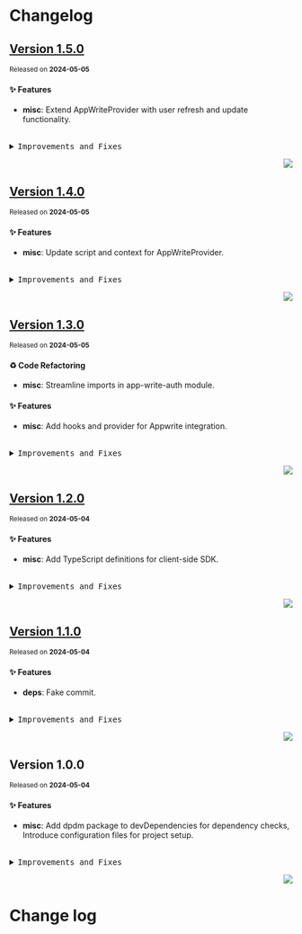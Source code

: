 <a name="readme-top"></a>

# Changelog

## [Version 1.5.0](https://github.com/arietta-studio/appwrite-sdk-ts/compare/v1.4.0...v1.5.0)

<sup>Released on **2024-05-05**</sup>

#### ✨ Features

- **misc**: Extend AppWriteProvider with user refresh and update functionality.

<br/>

<details>
<summary><kbd>Improvements and Fixes</kbd></summary>

#### What's improved

- **misc**: Extend AppWriteProvider with user refresh and update functionality ([d2dbf62](https://github.com/arietta-studio/appwrite-sdk-ts/commit/d2dbf62))

</details>

<div align="right">

[![](https://img.shields.io/badge/-BACK_TO_TOP-151515?style=flat-square)](#readme-top)

</div>

## [Version 1.4.0](https://github.com/arietta-studio/appwrite-sdk-ts/compare/v1.3.0...v1.4.0)

<sup>Released on **2024-05-05**</sup>

#### ✨ Features

- **misc**: Update script and context for AppWriteProvider.

<br/>

<details>
<summary><kbd>Improvements and Fixes</kbd></summary>

#### What's improved

- **misc**: Update script and context for AppWriteProvider ([a448955](https://github.com/arietta-studio/appwrite-sdk-ts/commit/a448955))

</details>

<div align="right">

[![](https://img.shields.io/badge/-BACK_TO_TOP-151515?style=flat-square)](#readme-top)

</div>

## [Version 1.3.0](https://github.com/arietta-studio/appwrite-sdk-ts/compare/v1.2.0...v1.3.0)

<sup>Released on **2024-05-05**</sup>

#### ♻ Code Refactoring

- **misc**: Streamline imports in app-write-auth module.

#### ✨ Features

- **misc**: Add hooks and provider for Appwrite integration.

<br/>

<details>
<summary><kbd>Improvements and Fixes</kbd></summary>

#### Code refactoring

- **misc**: Streamline imports in app-write-auth module ([1b6027c](https://github.com/arietta-studio/appwrite-sdk-ts/commit/1b6027c))

#### What's improved

- **misc**: Add hooks and provider for Appwrite integration ([e511fcc](https://github.com/arietta-studio/appwrite-sdk-ts/commit/e511fcc))

</details>

<div align="right">

[![](https://img.shields.io/badge/-BACK_TO_TOP-151515?style=flat-square)](#readme-top)

</div>

## [Version 1.2.0](https://github.com/arietta-studio/appwrite-sdk-ts/compare/v1.1.0...v1.2.0)

<sup>Released on **2024-05-04**</sup>

#### ✨ Features

- **misc**: Add TypeScript definitions for client-side SDK.

<br/>

<details>
<summary><kbd>Improvements and Fixes</kbd></summary>

#### What's improved

- **misc**: Add TypeScript definitions for client-side SDK ([03bb858](https://github.com/arietta-studio/appwrite-sdk-ts/commit/03bb858))

</details>

<div align="right">

[![](https://img.shields.io/badge/-BACK_TO_TOP-151515?style=flat-square)](#readme-top)

</div>

## [Version 1.1.0](https://github.com/arietta-studio/appwrite-sdk-ts/compare/v1.0.0...v1.1.0)

<sup>Released on **2024-05-04**</sup>

#### ✨ Features

- **deps**: Fake commit.

<br/>

<details>
<summary><kbd>Improvements and Fixes</kbd></summary>

#### What's improved

- **deps**: Fake commit ([f70152d](https://github.com/arietta-studio/appwrite-sdk-ts/commit/f70152d))

</details>

<div align="right">

[![](https://img.shields.io/badge/-BACK_TO_TOP-151515?style=flat-square)](#readme-top)

</div>

## Version 1.0.0

<sup>Released on **2024-05-04**</sup>

#### ✨ Features

- **misc**: Add dpdm package to devDependencies for dependency checks, Introduce configuration files for project setup.

<br/>

<details>
<summary><kbd>Improvements and Fixes</kbd></summary>

#### What's improved

- **misc**: Add dpdm package to devDependencies for dependency checks ([7f2fe90](https://github.com/arietta-studio/appwrite-sdk-ts/commit/7f2fe90))
- **misc**: Introduce configuration files for project setup ([124a049](https://github.com/arietta-studio/appwrite-sdk-ts/commit/124a049))

</details>

<div align="right">

[![](https://img.shields.io/badge/-BACK_TO_TOP-151515?style=flat-square)](#readme-top)

</div>

# Change log
